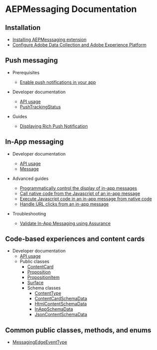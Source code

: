 # AEPMessaging Documentation

## Installation

- [Installing AEPMesssaging extension](./sources/installation/getting-started.md)
- [Configure Adobe Data Collection and Adobe Experience Platform](./sources/shared/prerequisites/edge-and-launch-configuration.md)

## Push messaging

- Prerequisites
  - [Enable push notifications in your app](./sources/push-messaging/prerequisites/enable-push-notifications.md)

- Developer documentation
  - [API usage](./sources/push-messaging/developer-documentation/api-usage.md)
  - [PushTrackingStatus](./sources/push-messaging/developer-documentation/enum-push-tracking-status.md)

- Guides
  - [Displaying Rich Push Notification](./sources/push-messaging/guides/display-rich-push-notification.md)

## In-App messaging

- Developer documentation
  - [API usage](./sources/inapp-messaging/developer-documentation/api-usage.md)
  - [Message](./sources/inapp-messaging/developer-documentation/message.md)

- Advanced guides
  - [Programmatically control the display of in-app messages](./sources/inapp-messaging/advanced-guides/how-to-messaging-delegate.md)
  - [Call native code from the Javascript of an in-app message](./sources/inapp-messaging/advanced-guides/how-to-call-native-from-javascript.md)
  - [Execute Javascript code in an in-app message from native code](./sources/inapp-messaging/advanced-guides/how-to-call-javascript-from-native.md)
  - [Handle URL clicks from an in-app message](./sources/inapp-messaging/advanced-guides/how-to-handle-url-clicks.md)

- Troubleshooting
  - [Validate In-App Messaging using Assurance](./sources/inapp-messaging/troubleshooting/validate-messages-in-griffon.md)

## Code-based experiences and content cards

- Developer documentation
  - [API usage](./sources/propositions/developer-documentation/api-usage.md)
  - Public classes
    - [ContentCard](./sources/propositions/developer-documentation/classes/content-card.md)    
    - [Proposition](./sources/propositions/developer-documentation/classes/proposition.md)
    - [PropositionItem](./sources/propositions/developer-documentation/classes/proposition-item.md)
    - [Surface](./sources/propositions/developer-documentation/classes/surface.md)
    - Schema classes
      - [ContentType](./sources/propositions/developer-documentation/classes/schemas/content-type.md)
      - [ContentCardSchemaData](./sources/propositions/developer-documentation/classes/schemas/content-card-schema-data.md)
      - [HtmlContentSchemaData](./sources/propositions/developer-documentation/classes/schemas/html-content-schema-data.md)
      - [InAppSchemaData](./sources/propositions/developer-documentation/classes/schemas/inapp-schema-data.md)
      - [JsonContentSchemaData](./sources/propositions/developer-documentation/classes/schemas/json-content-schema-data.md)

## Common public classes, methods, and enums

- [MessagingEdgeEventType](./sources/shared/enums/enum-messaging-edge-event-type.md)
